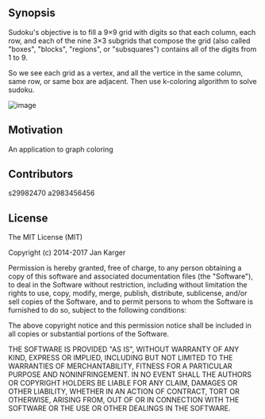## Synopsis

Sudoku's objective is to fill a 9×9 grid with digits so
that each column, each row, and each of the
nine 3×3 subgrids that compose the grid (also
called "boxes", "blocks", "regions", or
"subsquares") contains all of the digits from 1
to 9.

So we see each grid as a vertex, and all the vertice in the same column, same row, or same box are adjacent.
Then use k-coloring algorithm to solve sudoku.

![image](https://upload.wikimedia.org/wikipedia/commons/thumb/e/e0/Sudoku_Puzzle_by_L2G-20050714_standardized_layout.svg/250px-Sudoku_Puzzle_by_L2G-20050714_standardized_layout.svg.png)

## Motivation

An application to graph coloring


## Contributors

s29982470
a2983456456

## License

The MIT License (MIT)

Copyright (c) 2014-2017 Jan Karger

Permission is hereby granted, free of charge, to any person obtaining a copy of this software and associated documentation files (the "Software"), to deal in the Software without restriction, including without limitation the rights to use, copy, modify, merge, publish, distribute, sublicense, and/or sell copies of the Software, and to permit persons to whom the Software is furnished to do so, subject to the following conditions:

The above copyright notice and this permission notice shall be included in all copies or substantial portions of the Software.

THE SOFTWARE IS PROVIDED "AS IS", WITHOUT WARRANTY OF ANY KIND, EXPRESS OR IMPLIED, INCLUDING BUT NOT LIMITED TO THE WARRANTIES OF MERCHANTABILITY, FITNESS FOR A PARTICULAR PURPOSE AND NONINFRINGEMENT. IN NO EVENT SHALL THE AUTHORS OR COPYRIGHT HOLDERS BE LIABLE FOR ANY CLAIM, DAMAGES OR OTHER LIABILITY, WHETHER IN AN ACTION OF CONTRACT, TORT OR OTHERWISE, ARISING FROM, OUT OF OR IN CONNECTION WITH THE SOFTWARE OR THE USE OR OTHER DEALINGS IN THE SOFTWARE.
